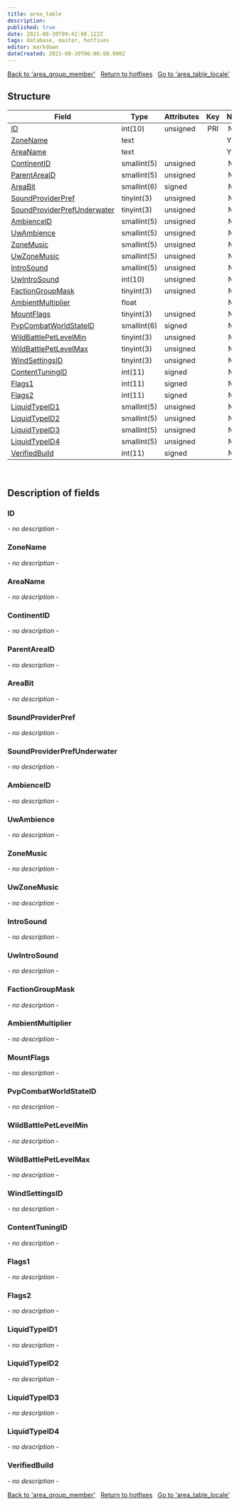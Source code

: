 ```yaml
---
title: area_table
description: 
published: true
date: 2021-08-30T09:42:08.122Z
tags: database, master, hotfixes
editor: markdown
dateCreated: 2021-08-30T06:00:00.000Z
---
```


<a href="https://dev.trinitycore.info/en/database/master/hotfixes/area_group_member" class="mt-5 v-btn v-btn--depressed v-btn--flat v-btn--outlined theme--light v-size--default darkblue--text text--lighten-3"><span class="v-btn__content"><i aria-hidden="true" class="v-icon notranslate v-icon--left mdi mdi-arrow-left theme--light"></i><span>Back to 'area_group_member'</span></span></a>&nbsp;&nbsp;&nbsp;<a href="https://dev.trinitycore.info/en/database/master/hotfixes/home" class="mt-5 v-btn v-btn--depressed v-btn--flat v-btn--outlined theme--light v-size--default darkblue--text text--lighten-3"><span class="v-btn__content"><i aria-hidden="true" class="v-icon notranslate v-icon--left mdi mdi-home-outline theme--light"></i><span>Return to hotfixes</span></span></a>&nbsp;&nbsp;&nbsp;<a href="https://dev.trinitycore.info/en/database/master/hotfixes/area_table_locale" class="mt-5 v-btn v-btn--depressed v-btn--flat v-btn--outlined theme--light v-size--default darkblue--text text--lighten-3"><span class="v-btn__content"><span>Go to 'area_table_locale'</span><i aria-hidden="true" class="v-icon notranslate v-icon--right mdi mdi-arrow-right theme--light"></i></span></a>

## Structure

| Field | Type | Attributes | Key | Null | Default | Extra | Comment |
| --- | --- | --- | :---: | :---: | --- | --- | --- |
| [ID](#ID) | int(10) | unsigned | PRI | NO | 0 |  |  |
| [ZoneName](#ZoneName) | text |  |  | YES | NULL |  |  |
| [AreaName](#AreaName) | text |  |  | YES | NULL |  |  |
| [ContinentID](#ContinentID) | smallint(5) | unsigned |  | NO | 0 |  |  |
| [ParentAreaID](#ParentAreaID) | smallint(5) | unsigned |  | NO | 0 |  |  |
| [AreaBit](#AreaBit) | smallint(6) | signed |  | NO | 0 |  |  |
| [SoundProviderPref](#SoundProviderPref) | tinyint(3) | unsigned |  | NO | 0 |  |  |
| [SoundProviderPrefUnderwater](#SoundProviderPrefUnderwater) | tinyint(3) | unsigned |  | NO | 0 |  |  |
| [AmbienceID](#AmbienceID) | smallint(5) | unsigned |  | NO | 0 |  |  |
| [UwAmbience](#UwAmbience) | smallint(5) | unsigned |  | NO | 0 |  |  |
| [ZoneMusic](#ZoneMusic) | smallint(5) | unsigned |  | NO | 0 |  |  |
| [UwZoneMusic](#UwZoneMusic) | smallint(5) | unsigned |  | NO | 0 |  |  |
| [IntroSound](#IntroSound) | smallint(5) | unsigned |  | NO | 0 |  |  |
| [UwIntroSound](#UwIntroSound) | int(10) | unsigned |  | NO | 0 |  |  |
| [FactionGroupMask](#FactionGroupMask) | tinyint(3) | unsigned |  | NO | 0 |  |  |
| [AmbientMultiplier](#AmbientMultiplier) | float |  |  | NO | 0 |  |  |
| [MountFlags](#MountFlags) | tinyint(3) | unsigned |  | NO | 0 |  |  |
| [PvpCombatWorldStateID](#PvpCombatWorldStateID) | smallint(6) | signed |  | NO | 0 |  |  |
| [WildBattlePetLevelMin](#WildBattlePetLevelMin) | tinyint(3) | unsigned |  | NO | 0 |  |  |
| [WildBattlePetLevelMax](#WildBattlePetLevelMax) | tinyint(3) | unsigned |  | NO | 0 |  |  |
| [WindSettingsID](#WindSettingsID) | tinyint(3) | unsigned |  | NO | 0 |  |  |
| [ContentTuningID](#ContentTuningID) | int(11) | signed |  | NO | 0 |  |  |
| [Flags1](#Flags1) | int(11) | signed |  | NO | 0 |  |  |
| [Flags2](#Flags2) | int(11) | signed |  | NO | 0 |  |  |
| [LiquidTypeID1](#LiquidTypeID1) | smallint(5) | unsigned |  | NO | 0 |  |  |
| [LiquidTypeID2](#LiquidTypeID2) | smallint(5) | unsigned |  | NO | 0 |  |  |
| [LiquidTypeID3](#LiquidTypeID3) | smallint(5) | unsigned |  | NO | 0 |  |  |
| [LiquidTypeID4](#LiquidTypeID4) | smallint(5) | unsigned |  | NO | 0 |  |  |
| [VerifiedBuild](#VerifiedBuild) | int(11) | signed |  | NO | 0 |  |  |
&nbsp;
## Description of fields

### ID
*- no description -*
&nbsp;

### ZoneName
*- no description -*
&nbsp;

### AreaName
*- no description -*
&nbsp;

### ContinentID
*- no description -*
&nbsp;

### ParentAreaID
*- no description -*
&nbsp;

### AreaBit
*- no description -*
&nbsp;

### SoundProviderPref
*- no description -*
&nbsp;

### SoundProviderPrefUnderwater
*- no description -*
&nbsp;

### AmbienceID
*- no description -*
&nbsp;

### UwAmbience
*- no description -*
&nbsp;

### ZoneMusic
*- no description -*
&nbsp;

### UwZoneMusic
*- no description -*
&nbsp;

### IntroSound
*- no description -*
&nbsp;

### UwIntroSound
*- no description -*
&nbsp;

### FactionGroupMask
*- no description -*
&nbsp;

### AmbientMultiplier
*- no description -*
&nbsp;

### MountFlags
*- no description -*
&nbsp;

### PvpCombatWorldStateID
*- no description -*
&nbsp;

### WildBattlePetLevelMin
*- no description -*
&nbsp;

### WildBattlePetLevelMax
*- no description -*
&nbsp;

### WindSettingsID
*- no description -*
&nbsp;

### ContentTuningID
*- no description -*
&nbsp;

### Flags1
*- no description -*
&nbsp;

### Flags2
*- no description -*
&nbsp;

### LiquidTypeID1
*- no description -*
&nbsp;

### LiquidTypeID2
*- no description -*
&nbsp;

### LiquidTypeID3
*- no description -*
&nbsp;

### LiquidTypeID4
*- no description -*
&nbsp;

### VerifiedBuild
*- no description -*
&nbsp;

<a href="https://dev.trinitycore.info/en/database/master/hotfixes/area_group_member" class="mt-5 v-btn v-btn--depressed v-btn--flat v-btn--outlined theme--light v-size--default darkblue--text text--lighten-3"><span class="v-btn__content"><i aria-hidden="true" class="v-icon notranslate v-icon--left mdi mdi-arrow-left theme--light"></i><span>Back to 'area_group_member'</span></span></a>&nbsp;&nbsp;&nbsp;<a href="https://dev.trinitycore.info/en/database/master/hotfixes/home" class="mt-5 v-btn v-btn--depressed v-btn--flat v-btn--outlined theme--light v-size--default darkblue--text text--lighten-3"><span class="v-btn__content"><i aria-hidden="true" class="v-icon notranslate v-icon--left mdi mdi-home-outline theme--light"></i><span>Return to hotfixes</span></span></a>&nbsp;&nbsp;&nbsp;<a href="https://dev.trinitycore.info/en/database/master/hotfixes/area_table_locale" class="mt-5 v-btn v-btn--depressed v-btn--flat v-btn--outlined theme--light v-size--default darkblue--text text--lighten-3"><span class="v-btn__content"><span>Go to 'area_table_locale'</span><i aria-hidden="true" class="v-icon notranslate v-icon--right mdi mdi-arrow-right theme--light"></i></span></a>

